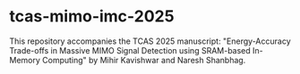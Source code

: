 # tcas-mimo-imc-2025

This repository accompanies the TCAS 2025 manuscript:
"Energy-Accuracy Trade-offs in Massive MIMO Signal Detection using SRAM-based In-Memory Computing"
by Mihir Kavishwar and Naresh Shanbhag.
